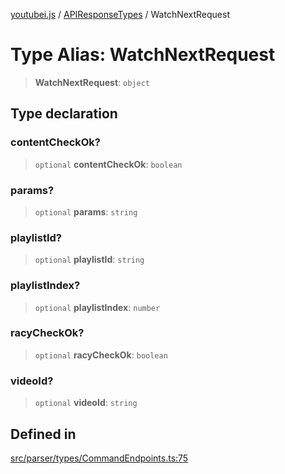 [youtubei.js](../../../README.md) / [APIResponseTypes](../README.md) / WatchNextRequest

# Type Alias: WatchNextRequest

> **WatchNextRequest**: `object`

## Type declaration

### contentCheckOk?

> `optional` **contentCheckOk**: `boolean`

### params?

> `optional` **params**: `string`

### playlistId?

> `optional` **playlistId**: `string`

### playlistIndex?

> `optional` **playlistIndex**: `number`

### racyCheckOk?

> `optional` **racyCheckOk**: `boolean`

### videoId?

> `optional` **videoId**: `string`

## Defined in

[src/parser/types/CommandEndpoints.ts:75](https://github.com/LuanRT/YouTube.js/blob/fc5571629eca037af7de03f4b903da6add1f300b/src/parser/types/CommandEndpoints.ts#L75)
